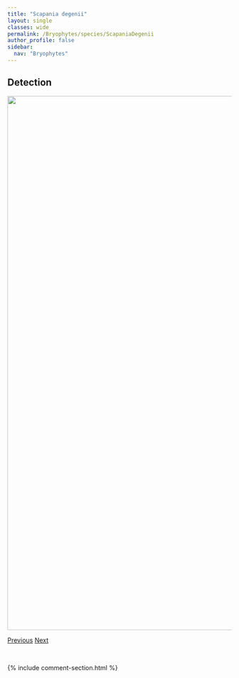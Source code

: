 ```yaml
---
title: "Scapania degenii"
layout: single
classes: wide
permalink: /Bryophytes/species/ScapaniaDegenii
author_profile: false
sidebar:
  nav: "Bryophytes"
---
```


<h2>Detection</h2>

<a href="https://drive.google.com/uc?export=view&id=1TP2MRq0g-ghAuPhSd7_eF64StVHgn4aL">
<img src="https://drive.google.com/uc?export=view&id=1TP2MRq0g-ghAuPhSd7_eF64StVHgn4aL" height = "1200" width = "800">
</a>


<a href="/DevelopmentWebsite/Bryophytes/species/ScapaniaCuspiduligera" class="pagination--pager" title="Scapania cuspiduligera">Previous</a> <a href="/DevelopmentWebsite/Bryophytes/species/ScapaniaGlaucocephala" class="pagination--pager" title="Scapania glaucocephala">Next</a>

<p>&nbsp;</p>

{% include comment-section.html %}
